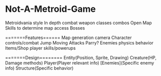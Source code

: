 # Not-A-Metroid-Game
Metroidvania style
In depth combat
	weapon classes
	combos
Open Map
Skills to determine map access
Bosses

=======Features======
Map generation
	camera
Character controls/combat
	Jump
	Moving
	Attacks
	Parry?
Enemies
	physics
	behavior
Items/Shop
	player skills/powerups

=======Design========
Entity(Position, Sprite, Drawing)
	Creature(HP, Damage methods)
		Player(Player relevant info)
		[Enemies](Specific enemy info)
	Structure(Specific behavior)
